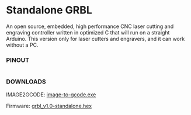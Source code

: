 # Standalone GRBL
An open source, embedded, high performance CNC laser cutting and engraving controller written in optimized C that will run on a straight Arduino. This version only for laser cutters and engravers, and it can work without a PC.

### PINOUT
![]()

### DOWNLOADS
IMAGE2GCODE: [image-to-gcode.exe](https://github.com/RunnyBore604/image2gcode/blob/master/build/image-to-gcode.exe?raw=true)

Firmware: [grbl_v1.0-standalone.hex](/build/grbl_v1.0-standalone.hex?raw=true)
